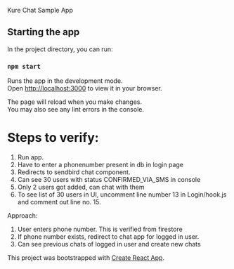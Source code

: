 Kure Chat Sample App

## Starting the app

In the project directory, you can run:

### `npm start`

Runs the app in the development mode.\
Open [http://localhost:3000](http://localhost:3000) to view it in your browser.

The page will reload when you make changes.\
You may also see any lint errors in the console.


# Steps to verify:
1. Run app.
2. Have to enter a phonenumber present in db in login page 
3. Redirects to sendbird chat component.
4. Can see 30 users with status CONFIRMED_VIA_SMS in console
5. Only 2 users got added, can chat with them
6. To see list of 30 users in UI, uncomment line number 13 in Login/hook.js and comment out line no. 15.

Approach:
1. User enters phone number. This is verified from firestore
2. If phone number exists, redirect to chat app for logged in user.
2. Can see previous chats of logged in user and create new chats



This project was bootstrapped with [Create React App](https://github.com/facebook/create-react-app).

